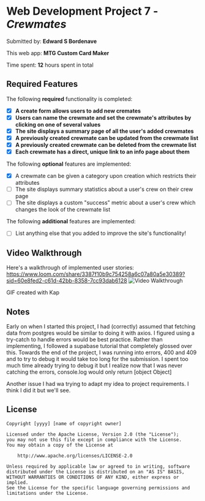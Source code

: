 # Web Development Project 7 - *Crewmates*

Submitted by: **Edward S Bordenave**

This web app: **MTG Custom Card Maker**

Time spent: **12** hours spent in total

## Required Features

The following **required** functionality is completed:

- [x] **A create form allows users to add new cremates**
- [x] **Users can name the crewmate and set the crewmate's attributes by clicking on one of several values**
- [x] **The site displays a summary page of all the user's added crewmates**
- [x] **A previously created crewmate can be updated from the crewmate list**
- [x] **A previously created crewmate can be deleted from the crewmate list**
- [x] **Each crewmate has a direct, unique link to an info page about them**

The following **optional** features are implemented:

- [x] A crewmate can be given a category upon creation which restricts their attributes
- [ ] The site displays summary statistics about a user's crew on their crew page
- [ ] The site displays a custom "success" metric about a user's crew which changes the look of the crewmate list

The following **additional** features are implemented:

* [ ] List anything else that you added to improve the site's functionality!

## Video Walkthrough

Here's a walkthrough of implemented user stories:
https://www.loom.com/share/3387f10b9c754258a6c07a80a5e30389?sid=60e8fed2-c61d-42bb-8358-7cc93dab6128
<img src='https://www.loom.com/share/3387f10b9c754258a6c07a80a5e30389?sid=60e8fed2-c61d-42bb-8358-7cc93dab6128' title='Video Walkthrough' width='' alt='Video Walkthrough' />

<!-- Replace this with whatever GIF tool you used! -->
GIF created with Kap
<!-- Recommended tools:
[Kap](https://getkap.co/) for macOS
[ScreenToGif](https://www.screentogif.com/) for Windows
[peek](https://github.com/phw/peek) for Linux. -->

## Notes

Early on when I started this project, I had (correctly) assumed that fetching data from postgres would be similar to doing it with axios. I figured using a try-catch to handle errors would be best practice. Rather than implementing, I followed a supabase tutorial that completely glossed over this. Towards the end of the project, I was running into errors, 400 and 409 and to try to debug it would take too long for the submission. I spent too much time already trying to debug it but I realize now that I was never catching the errors, console.log would only return [object Object]

Another issue I had wa trying to adapt my idea to project requirements. I think I did it but we'll see.

## License

    Copyright [yyyy] [name of copyright owner]

    Licensed under the Apache License, Version 2.0 (the "License");
    you may not use this file except in compliance with the License.
    You may obtain a copy of the License at

        http://www.apache.org/licenses/LICENSE-2.0

    Unless required by applicable law or agreed to in writing, software
    distributed under the License is distributed on an "AS IS" BASIS,
    WITHOUT WARRANTIES OR CONDITIONS OF ANY KIND, either express or implied.
    See the License for the specific language governing permissions and
    limitations under the License.